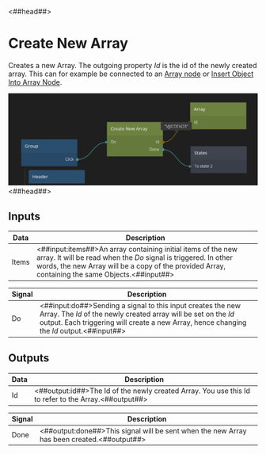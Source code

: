<##head##>

# Create New Array

Creates a new Array. The outgoing property _Id_ is the id of the newly created array. This can for example be connected to an [Array node](nodes/data/array/array/) or [Insert Object Into Array Node](nodes/data/array/insert-into-array/).

![](create-new-array.png ':class=ndl-image large')<##head##>

## Inputs

| Data                                | Description                                                                                                                                                                                                                         |
| ----------------------------------- | ----------------------------------------------------------------------------------------------------------------------------------------------------------------------------------------------------------------------------------- |
| <span class="ndl-data">Items</span> | <##input:items##>An array containing initial items of the new array. It will be read when the _Do_ signal is triggered. In other words, the new Array will be a copy of the provided Array, containing the same Objects.<##input##> |

| Signal                             | Description                                                                                                                                                                                                                 |
| ---------------------------------- | --------------------------------------------------------------------------------------------------------------------------------------------------------------------------------------------------------------------------- |
| <span class="ndl-signal">Do</span> | <##input:do##>Sending a signal to this input creates the new Array. The _Id_ of the newly created array will be set on the _Id_ output. Each triggering will create a new Array, hence changing the _Id_ output.<##input##> |

## Outputs

| Data                             | Description                                                                                          |
| -------------------------------- | ---------------------------------------------------------------------------------------------------- |
| <span class="ndl-data">Id</span> | <##output:id##>The Id of the newly created Array. You use this Id to refer to the Array.<##output##> |

| Signal                               | Description                                                                                |
| ------------------------------------ | ------------------------------------------------------------------------------------------ |
| <span class="ndl-signal">Done</span> | <##output:done##>This signal will be sent when the new Array has been created.<##output##> |
